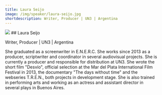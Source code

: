 ```yaml
---
title: Laura Seijo
image: /img/speaker/laura-seijo.jpg
shortdescription: Writer, Producer | UN3 | Argentina
---
```

<img src="/img/speaker/laura-seijo.jpg">
## Laura Seijo

Writer, Producer | UN3 | Argentina

She graduated as a screenwriter in E.N.E.R.C. She works since 2013 as a producer, scriptwriter and coordinator in several audiovisual projects. She is currently a producer and responsible for distribution at UN3. She wrote the short film "Desvío", official selection at the Mar del Plata International Film Festival in 2013, the documentary "The days without time" and the webseries T.R.E.N., both projects in development stage. She is also trained in performing arts and working as an actress and assistant director in several plays in Buenos Aires.
